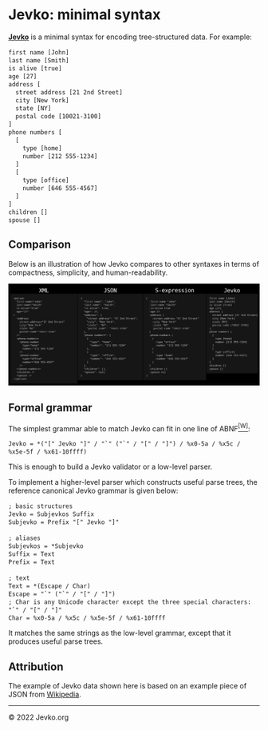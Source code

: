 # Jevko: minimal syntax

[**Jevko**](https://jevko.org) is a minimal syntax for encoding tree-structured data. For example:

```
first name [John]
last name [Smith]
is alive [true]
age [27]
address [
  street address [21 2nd Street]
  city [New York]
  state [NY]
  postal code [10021-3100]
]
phone numbers [
  [
    type [home]
    number [212 555-1234]
  ]
  [
    type [office]
    number [646 555-4567]
  ]
]
children []
spouse []
```

## Comparison

Below is an illustration of how Jevko compares to other syntaxes in terms of compactness, simplicity, and human-readability.

![Jevko compared to other syntaxes](comparison.png)

## Formal grammar

The simplest grammar able to match Jevko can fit in one line of ABNF[<sup>[W]</sup>](https://en.wikipedia.org/wiki/Augmented_Backus-Naur_form):

```abnf
Jevko = *("[" Jevko "]" / "`" ("`" / "[" / "]") / %x0-5a / %x5c / %x5e-5f / %x61-10ffff)
```

This is enough to build a Jevko validator or a low-level parser.

To implement a higher-level parser which constructs useful parse trees, the reference canonical Jevko grammar is given below:

```abnf
; basic structures
Jevko = Subjevkos Suffix
Subjevko = Prefix "[" Jevko "]"

; aliases
Subjevkos = *Subjevko
Suffix = Text
Prefix = Text

; text
Text = *(Escape / Char)
Escape = "`" ("`" / "[" / "]")
; Char is any Unicode character except the three special characters: "`" / "[" / "]"
Char = %x0-5a / %x5c / %x5e-5f / %x61-10ffff
```

It matches the same strings as the low-level grammar, except that it produces useful parse trees.

## Attribution

The example of Jevko data shown here is based on an example piece of JSON from [Wikipedia](https://en.wikipedia.org/wiki/JSON#Syntax).

***

© 2022 Jevko.org
